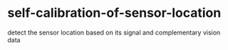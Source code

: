 # self-calibration-of-sensor-location
detect the sensor location based on its signal and complementary vision data
